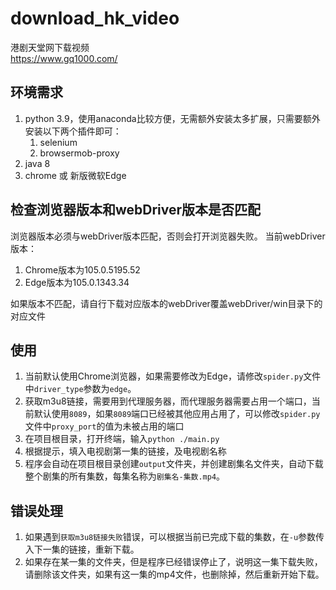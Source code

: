 # download_hk_video
港剧天堂网下载视频 \
https://www.gq1000.com/ 
## 环境需求
1. python 3.9，使用anaconda比较方便，无需额外安装太多扩展，只需要额外安装以下两个插件即可：
   1. selenium
   2. browsermob-proxy
2. java 8
3. chrome 或 新版微软Edge
    
## 检查浏览器版本和webDriver版本是否匹配
浏览器版本必须与webDriver版本匹配，否则会打开浏览器失败。 当前webDriver版本：
1. Chrome版本为105.0.5195.52
2. Edge版本为105.0.1343.34

如果版本不匹配，请自行下载对应版本的webDriver覆盖webDriver/win目录下的对应文件


## 使用
1. 当前默认使用Chrome浏览器，如果需要修改为Edge，请修改`spider.py`文件中`driver_type`参数为`edge`。
2. 获取m3u8链接，需要用到代理服务器，而代理服务器需要占用一个端口，当前默认使用`8089`，如果`8089`端口已经被其他应用占用了，可以修改`spider.py`文件中`proxy_port`的值为未被占用的端口
3. 在项目根目录，打开终端，输入`python ./main.py`
4. 根据提示，填入电视剧第一集的链接，及电视剧名称
5. 程序会自动在项目根目录创建`output`文件夹，并创建剧集名文件夹，自动下载整个剧集的所有集数，每集名称为`剧集名-集数.mp4`。

## 错误处理
1. 如果遇到`获取m3u8链接失败`错误，可以根据当前已完成下载的集数，在`-u`参数传入下一集的链接，重新下载。
2. 如果存在某一集的文件夹，但是程序已经错误停止了，说明这一集下载失败，请删除该文件夹，如果有这一集的mp4文件，也删除掉，然后重新开始下载。
